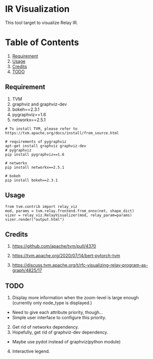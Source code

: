 <!--- Licensed to the Apache Software Foundation (ASF) under one -->
<!--- or more contributor license agreements.  See the NOTICE file -->
<!--- distributed with this work for additional information -->
<!--- regarding copyright ownership.  The ASF licenses this file -->
<!--- to you under the Apache License, Version 2.0 (the -->
<!--- "License"); you may not use this file except in compliance -->
<!--- with the License.  You may obtain a copy of the License at -->

<!---   http://www.apache.org/licenses/LICENSE-2.0 -->

<!--- Unless required by applicable law or agreed to in writing, -->
<!--- software distributed under the License is distributed on an -->
<!--- "AS IS" BASIS, WITHOUT WARRANTIES OR CONDITIONS OF ANY -->
<!--- KIND, either express or implied.  See the License for the -->
<!--- specific language governing permissions and limitations -->
<!--- under the License. -->


# IR Visualization

This tool target to visualize Relay IR.

# Table of Contents
1. [Requirement](#Requirement)
2. [Usage](#Usage)
3. [Credits](#Credits)
3. [TODO](#TODO)

## Requirement

1. TVM
2. graphviz and graphviz-dev
2. bokeh==2.3.1
3. pygraphviz==1.6
4. networkx==2.5.1

```
# To install TVM, please refer to https://tvm.apache.org/docs/install/from_source.html

# requirements of pygraphviz
apt-get install graphviz graphviz-dev
# pygraphviz
pip install pygraphviz==1.6

# networkx
pip install networkx==2.5.1

# bokeh
pip install bokeh==2.3.1
```

## Usage

```
from tvm.contrib import relay_viz
mod, params = tvm.relay.frontend.from_onnx(net, shape_dict)
vizer = relay_viz.RelayVisualizer(mod, relay_param=params)
vizer.render("output.html")
```

## Credits

1. https://github.com/apache/tvm/pull/4370

2. https://tvm.apache.org/2020/07/14/bert-pytorch-tvm

3. https://discuss.tvm.apache.org/t/rfc-visualizing-relay-program-as-graph/4825/17

## TODO
1. Display more information when the zoom-level is large enough (currently only node_type is displayed.)
 - Need to give each attribute priority, though...
 - Simple user interface to configure this priority.
2. Get rid of networkx dependency.
3. Hopefully, get rid of graphviz-dev dependency.
 - Maybe use pydot instead of graphviz(python module)
4. Interactive legend.
